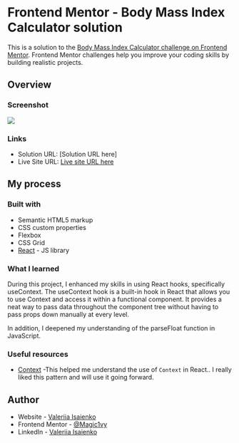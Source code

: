 # Frontend Mentor - Body Mass Index Calculator solution

This is a solution to the [Body Mass Index Calculator challenge on Frontend Mentor](https://www.frontendmentor.io/challenges/body-mass-index-calculator-brrBkfSz1T). Frontend Mentor challenges help you improve your coding skills by building realistic projects. 

## Overview

### Screenshot

![](./screenshot.jpg)


### Links

- Solution URL: [Solution URL here]
- Live Site URL: [Live site URL here](https://body-mass-index-calculator-react.netlify.app/)

## My process

### Built with

- Semantic HTML5 markup
- CSS custom properties
- Flexbox
- CSS Grid
- [React](https://reactjs.org/) - JS library


### What I learned

During this project, I enhanced my skills in using React hooks, specifically useContext. The useContext hook is a built-in hook in React that allows you to use Context and access it within a functional component. It provides a neat way to pass data throughout the component tree without having to pass props down manually at every level.

In addition, I deepened my understanding of the parseFloat function in JavaScript.


### Useful resources

- [Context](https://legacy.reactjs.org/docs/context.html) -This helped me understand the use of `Context` in React.. I really liked this pattern and will use it going forward.

## Author

- Website - [Valeriia Isaienko](https://valeriia-code.com)
- Frontend Mentor - [@Magic1vy](https://www.frontendmentor.io/profile/Magic1vy)
- LinkedIn - [Valeriia Isaienko](https://www.linkedin.com/in/valeriia-code)
